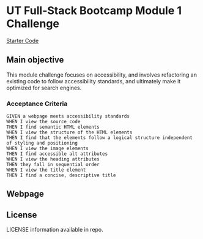 # UT Full-Stack Bootcamp Module 1 Challenge
[Starter Code](https://github.com/coding-boot-camp/urban-octo-telegram)

## Main objective
This module challenge focuses on accessibility, and involves refactoring an existing code to follow accessibility standards, and ultimately make it optimized for search engines.

### Acceptance Criteria
```
GIVEN a webpage meets accessibility standards
WHEN I view the source code
THEN I find semantic HTML elements
WHEN I view the structure of the HTML elements
THEN I find that the elements follow a logical structure independent of styling and positioning
WHEN I view the image elements
THEN I find accessible alt attributes
WHEN I view the heading attributes
THEN they fall in sequential order
WHEN I view the title element
THEN I find a concise, descriptive title
```

## Webpage



## License
LICENSE information available in repo.